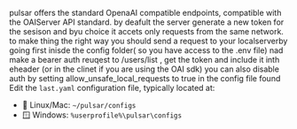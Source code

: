 pulsar offers the standard OpenaAI compatible endpoints, compatible with the OAIServer API standard.
by deafult the server generate a new token for the sesison and byu choice it accets only requests from the same network. 
to make thing the right way you should send a request to your localserverby going first inisde the config folder( so you have access to the .env file) nad make a bearer auth reuqest to  /users/list , get the token and include it inth eheader (or in the clinet if you are using the OAI sdk) 
you can also disable auth by setting allow_unsafe_local_requests to true in the config file found Edit the `last.yaml` configuration file, typically located at:

- 🐧 Linux/Mac: `~/pulsar/configs`
- 🪟 Windows: `%userprofile%\pulsar\configs`
